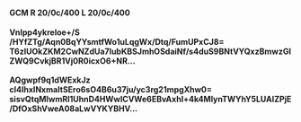 #### GCM R 20/0c/400 L 20/0c/400
**VnIpp4ykreloe+/S**<br/>**/HYfZTg/Aqn0BqYYsmtfWo1uLqgWx/Dtq/FumUPxCJ8=**<br/>**T6zlUOkZKM2CwNZdUa7IubKBSJmhOSdaiNf/s4duS9BNtVYQxzBmwzGIZWQ9CvkjBR1Vj0R0icxO6+NR...**<br/><br/>
**AQgwpf9q1dWExkJz**<br/>**cl4IhxINxmaItSEro6sO4B6u37ju/yc3rg21mpgXhw0=**<br/>**sisvQtqMIwmRl1UhnD4HWwICVWe6EBvAxhl+4k4MlynTWYhY5LUAIZPjE/DfOxShVweA08aLwVYKYBHV...**